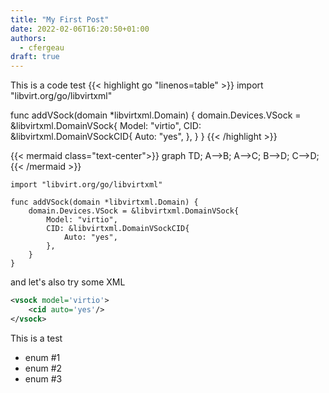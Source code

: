 ```yaml
---
title: "My First Post"
date: 2022-02-06T16:20:50+01:00
authors:
  - cfergeau
draft: true
---
```


This is a code test
{{< highlight go "linenos=table" >}}
import "libvirt.org/go/libvirtxml"

func addVSock(domain *libvirtxml.Domain) {
	domain.Devices.VSock = &libvirtxml.DomainVSock{
		Model: "virtio",
		CID: &libvirtxml.DomainVSockCID{
			Auto: "yes",
		},
	}
}
{{< /highlight >}}

{{< mermaid class="text-center">}}
graph TD;
    A-->B;
    A-->C;
    B-->D;
    C-->D;
{{< /mermaid >}}

```golang
import "libvirt.org/go/libvirtxml"

func addVSock(domain *libvirtxml.Domain) {
	domain.Devices.VSock = &libvirtxml.DomainVSock{
		Model: "virtio",
		CID: &libvirtxml.DomainVSockCID{
			Auto: "yes",
		},
	}
}
```

and let's also try some XML
```xml
<vsock model='virtio'>
    <cid auto='yes'/>
</vsock>
```


This is a test
* enum #1
* enum #2
* enum #3

